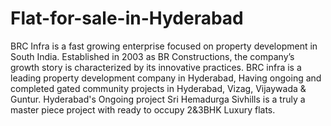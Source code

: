 # Flat-for-sale-in-Hyderabad
BRC Infra is a fast growing enterprise focused on property development in South India. Established in 2003 as BR Constructions, the company’s growth story is characterized by its innovative practices.  BRC infra is a leading property development company in Hyderabad, Having ongoing and completed gated community projects in Hyderabad, Vizag, Vijaywada &amp; Guntur. Hyderabad's Ongoing project Sri Hemadurga Sivhills is a truly a master piece project with ready to occupy 2&amp;3BHK Luxury flats.
